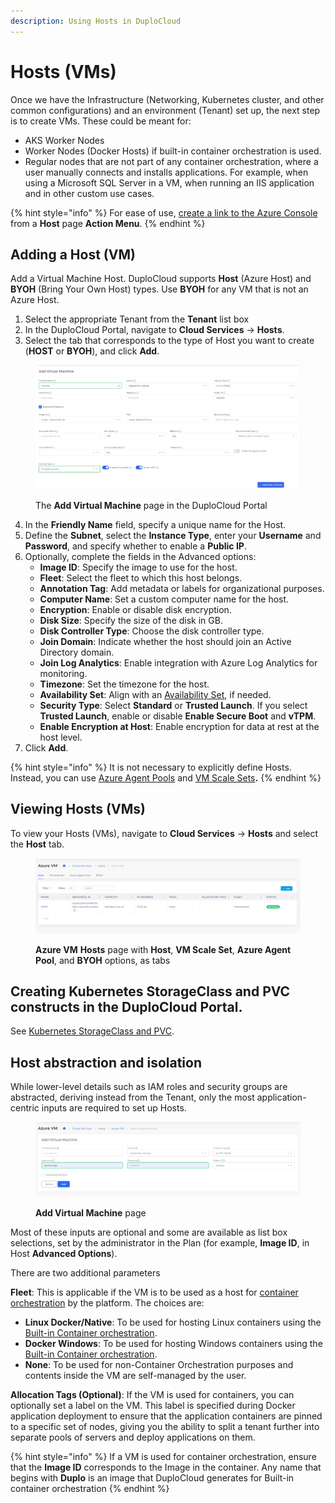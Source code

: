 ```yaml
---
description: Using Hosts in DuploCloud
---
```


# Hosts (VMs)

Once we have the Infrastructure (Networking, Kubernetes cluster, and other common configurations) and an environment (Tenant) set up, the next step is to create VMs. These could be meant for:

* AKS Worker Nodes
* Worker Nodes (Docker Hosts) if built-in container orchestration is used.
* Regular nodes that are not part of any container orchestration, where a user manually connects and installs applications. For example, when using a Microsoft SQL Server in a VM, when running an IIS application and in other custom use cases.

{% hint style="info" %}
For ease of use, [create a link to the Azure Console](../azure-portal-link.md) from a **Host** page **Action Menu**.
{% endhint %}

## Adding a Host (VM)

Add a Virtual Machine Host. DuploCloud supports **Host** (Azure Host) and **BYOH** (Bring Your Own Host) types. Use **BYOH** for any VM that is not an Azure Host.&#x20;

1. Select the appropriate Tenant from the **Tenant** list box
2. In the DuploCloud Portal, navigate to **Cloud Services** -> **Hosts**.&#x20;
3. Select the tab that corresponds to the type of Host you want to create (**HOST** or **BYOH**), and click **Add**.

<figure><img src="../../../.gitbook/assets/image (6) (1) (1) (1).png" alt=""><figcaption><p>The <strong>Add Virtual Machine</strong> page in the DuploCloud Portal</p></figcaption></figure>

4. In the **Friendly Name** field, specify a unique name for the Host.&#x20;
5. Define the **Subnet**, select the **Instance Type**, enter your **Username** and **Password**, and specify whether to enable a **Public IP**.&#x20;
6. Optionally, complete the fields in the Advanced options:
   * &#x20;**Image ID**: Specify the image to use for the host.
   * **Fleet**: Select the fleet to which this host belongs.
   * **Annotation Tag**: Add metadata or labels for organizational purposes.
   * **Computer Name**: Set a custom computer name for the host.
   * **Encryption**: Enable or disable disk encryption.
   * **Disk Size**: Specify the size of the disk in GB.
   * **Disk Controller Type**: Choose the disk controller type.
   * **Join Domain**: Indicate whether the host should join an Active Directory domain.
   * **Join Log Analytics**: Enable integration with Azure Log Analytics for monitoring.
   * **Timezone**: Set the timezone for the host.
   * **Availability Set**: Align with an [Availability Set](availability-sets.md), if needed.
   * **Security Type**: Select **Standard** or **Trusted Launch**. If you select **Trusted Launch**, enable or disable **Enable Secure Boot** and **vTPM**.
   * **Enable Encryption at Host**: Enable encryption for data at rest at the host level.
7. Click **Add**.

{% hint style="info" %}
It is not necessary to explicitly define Hosts. Instead, you can use [Azure Agent Pools](../../azure-services/agent-pool.md) and [VM Scale Sets](../../azure-services/vm-scale-sets.md)**.**
{% endhint %}

## Viewing Hosts (VMs)

To view your Hosts (VMs), navigate to **Cloud Services** -> **Hosts** and select the **Host** tab.&#x20;

<figure><img src="../../../.gitbook/assets/newvm.png" alt=""><figcaption><p><strong>Azure VM</strong> <strong>Hosts</strong> page with <strong>Host</strong>, <strong>VM Scale Set</strong>, <strong>Azure Agent Pool</strong>, and <strong>BYOH</strong> options, as tabs</p></figcaption></figure>

## Creating Kubernetes StorageClass and PVC constructs in the DuploCloud Portal.

See [Kubernetes StorageClass and PVC](../../../kubernetes-overview/kubernetes-storageclass-and-pvc/).

## Host abstraction and isolation&#x20;

While lower-level details such as IAM roles and security groups are abstracted, deriving instead from the Tenant, only the most application-centric inputs are required to set up Hosts.&#x20;

<figure><img src="../../../.gitbook/assets/add vm.png" alt=""><figcaption><p><strong>Add Virtual Machine</strong> page </p></figcaption></figure>

Most of these inputs are optional and some are available as list box selections, set by the administrator in the Plan (for example, **Image ID**, in Host **Advanced Options**).&#x20;

There are two additional parameters

**Fleet**: This is applicable if the VM is to be used as a host for [container orchestration](../../container-deployments/container-orchestrators.md) by the platform. The choices are:

* **Linux Docker/Native**: To be used for hosting Linux containers using the [Built-in Container orchestration](../../container-deployments/).      &#x20;
* **Docker Windows**: To be used for hosting Windows containers using the [Built-in Container orchestration](../../container-deployments/).
* **None**: To be used for non-Container Orchestration purposes and contents inside the VM are self-managed by the user.

**Allocation Tags (Optional)**: If the VM is used for containers, you can optionally set a label on the VM. This label is specified during Docker application deployment to ensure that the application containers are pinned to a specific set of nodes, giving you the ability to split a tenant further into separate pools of servers and deploy applications on them.&#x20;

{% hint style="info" %}
If a VM is used for container orchestration, ensure that the **Image ID** corresponds to the Image in the container. Any name that begins with **Duplo** is an image that DuploCloud generates for Built-in container orchestration &#x20;
{% endhint %}
